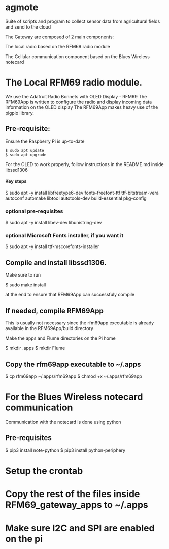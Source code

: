 # agmote
Suite of scripts and program to collect sensor data from agricultural fields and send to the cloud

The Gateway are composed of 2 main components:

The local radio based on the RFM69 radio module

The Cellular communication component based on the Blues Wireless notecard


# The Local RFM69 radio module.
We use the Adafruit Radio Bonnets with OLED Display - RFM69
The RFM69App is written to configure the radio and display incoming data information on the OLED display
The RFM69App makes heavy use of the pigpio library.

## Pre-requisite:
Ensure the Raspberry Pi is up-to-date
```
$ sudo apt update
$ sudo apt upgrade
```
For the OLED to work properly, follow instructions in the README.md inside libssd1306
#### Key steps

$ sudo apt -y install libfreetype6-dev fonts-freefont-ttf ttf-bitstream-vera \
        autoconf automake libtool autotools-dev build-essential pkg-config
 
### optional pre-requisites
$ sudo apt -y install libev-dev libunistring-dev

### optional Microsoft Fonts installer, if you want it
$ sudo apt -y install ttf-mscorefonts-installer


## Compile and install libssd1306.

Make sure to run

$ sudo make install

at the end to ensure that RFM69App can successfuly compile


## If needed, compile RFM69App
This is usually not necessary since the rfm69app executable is already available in the RFM69App/build directory

Make the apps and Flume directories on the Pi home

$ mkdir .apps
$ mkdir Flume

## Copy the rfm69app executable to ~/.apps

$ cp rfm69app ~/.apps/rfm69app
$ chmod +x ~/.apps/rfm69app


# For the Blues Wireless notecard communication

Communication with the notecard is done using python


## Pre-requisites

$ pip3 install note-python
$ pip3 install python-periphery



# Setup the crontab

# Copy the rest of the files inside RFM69_gateway_apps to ~/.apps

# Make sure I2C and SPI are enabled on the pi
